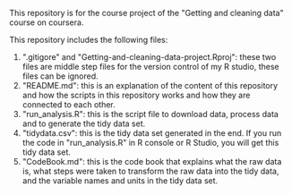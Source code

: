 This repository is for the course project of the "Getting and cleaning data" course on coursera.

This repository includes the following files:
1. ".gitigore" and "Getting-and-cleaning-data-project.Rproj": these two files are middle step files for the version control of my R studio, these files can be ignored.
2. "README.md": this is an explanation of the content of this repository and how the scripts in this repository works and how they are connected to each other.
3. "run_analysis.R": this is the script file to download data, process data and to generate the tidy data set.
4. "tidydata.csv": this is the tidy data set generated in the end. If you run the code in "run_analysis.R" in R console or R Studio, you will get this tidy data set.
5. "CodeBook.md": this is the code book that explains what the raw data is, what steps were taken to transform the raw data into the tidy data, and the variable names and units in the tidy data set.